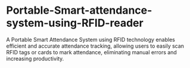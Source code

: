 # Portable-Smart-attendance-system-using-RFID-reader
 A Portable Smart Attendance System using RFID technology enables efficient and accurate attendance tracking, allowing users to easily scan RFID tags or cards to mark attendance, eliminating manual errors and increasing productivity.
